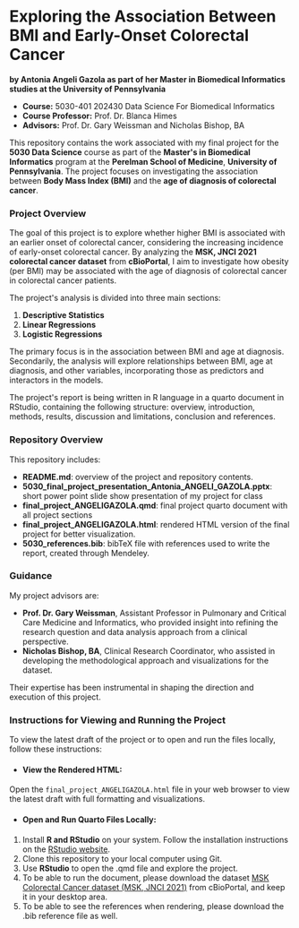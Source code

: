 # Exploring the Association Between BMI and Early-Onset Colorectal Cancer
**by Antonia Angeli Gazola as part of her Master in Biomedical Informatics studies at the University of Pennsylvania**  

- **Course:** 5030-401 202430 Data Science For Biomedical Informatics
- **Course Professor:** Prof. Dr. Blanca Himes  
- **Advisors:** Prof. Dr. Gary Weissman and Nicholas Bishop, BA

This repository contains the work associated with my final project for the **5030 Data Science** course as part of the **Master's in Biomedical Informatics** program at the **Perelman School of Medicine**, **University of Pennsylvania**. The project focuses on investigating the association between **Body Mass Index (BMI)** and the **age of diagnosis of colorectal cancer**.

### Project Overview

The goal of this project is to explore whether higher BMI is associated with an earlier onset of colorectal cancer, considering the increasing incidence of early-onset colorectal cancer. By analyzing the **MSK, JNCI 2021 colorectal cancer dataset** from **cBioPortal**, I aim to investigate how obesity (per BMI) may be associated with the age of diagnosis of colorectal cancer in colorectal cancer patients.

The project's analysis is divided into three main sections:

1. **Descriptive Statistics**
2. **Linear Regressions**
3. **Logistic Regressions**

The primary focus is in the association between BMI and age at diagnosis. Secondarily, the analysis will explore relationships between BMI, age at diagnosis, and other variables, incorporating those as predictors and interactors in the models.

The project's report is being written in R language in a quarto document in RStudio, containing the following structure: overview, introduction, methods, results, discussion and limitations, conclusion and references.

### Repository Overview

This repository includes:

- **README.md**: overview of the project and repository contents.  
- **5030_final_project_presentation_Antonia_ANGELI_GAZOLA.pptx**: short power point slide show presentation of my project for class
- **final_project_ANGELIGAZOLA.qmd**: final project quarto document with all project sections 
- **final_project_ANGELIGAZOLA.html**: rendered HTML version of the final project for better visualization.
- **5030_references.bib**: bibTeX file with references used to write the report, created through Mendeley.


### Guidance

My project advisors are:
- **Prof. Dr. Gary Weissman**, Assistant Professor in Pulmonary and Critical Care Medicine and Informatics, who provided insight into refining the research question and data analysis approach from a clinical perspective.
- **Nicholas Bishop, BA**, Clinical Research Coordinator, who assisted in developing the methodological approach and visualizations for the dataset.

Their expertise has been instrumental in shaping the direction and execution of this project.


### Instructions for Viewing and Running the Project

To view the latest draft of the project or to open and run the files locally, follow these instructions:

- #### View the Rendered HTML:
Open the `final_project_ANGELIGAZOLA.html` file in your web browser to view the latest draft with full formatting and visualizations.

- #### Open and Run Quarto Files Locally:
1. Install **R and RStudio** on your system. Follow the installation instructions on the [RStudio website](https://rstudio-education.github.io/hopr/starting.html).
2. Clone this repository to your local computer using Git.
3. Use **RStudio** to open the .qmd file and explore the project. 
4. To be able to run the document, please download the dataset [MSK Colorectal Cancer dataset (MSK, JNCI 2021)](https://frontend.cbioportal.org/study/summary?id=crc_eo_2020) from cBioPortal,
and keep it in your desktop area.
5. To be able to see the references when rendering, please download the .bib reference file as well.

